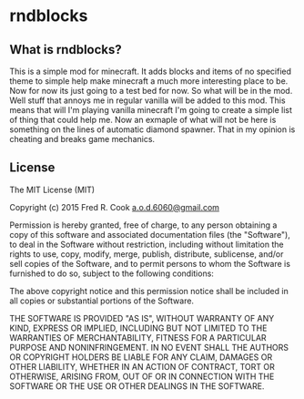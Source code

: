# rndblocks

## What is rndblocks?
This is a simple mod for minecraft. It adds blocks and items of no specified theme
to simple help make minecraft a much more interesting place to be. Now for now its 
just going to a test bed for now. So what will be in the mod. Well stuff that annoys
me in regular vanilla will be added to this mod. This means that will I'm playing 
vanilla minecraft I'm going to create a simple list of thing that could help me. Now
an exmaple of what will not be here is something on the lines of automatic diamond
spawner. That in my opinion is cheating and breaks game mechanics. 


## License
The MIT License (MIT)

Copyright (c) 2015 Fred R. Cook <a.o.d.6060@gmail.com>

Permission is hereby granted, free of charge, to any person obtaining a copy
of this software and associated documentation files (the "Software"), to deal
in the Software without restriction, including without limitation the rights
to use, copy, modify, merge, publish, distribute, sublicense, and/or sell
copies of the Software, and to permit persons to whom the Software is
furnished to do so, subject to the following conditions:

The above copyright notice and this permission notice shall be included in
all copies or substantial portions of the Software.

THE SOFTWARE IS PROVIDED "AS IS", WITHOUT WARRANTY OF ANY KIND, EXPRESS OR
IMPLIED, INCLUDING BUT NOT LIMITED TO THE WARRANTIES OF MERCHANTABILITY,
FITNESS FOR A PARTICULAR PURPOSE AND NONINFRINGEMENT. IN NO EVENT SHALL THE
AUTHORS OR COPYRIGHT HOLDERS BE LIABLE FOR ANY CLAIM, DAMAGES OR OTHER
LIABILITY, WHETHER IN AN ACTION OF CONTRACT, TORT OR OTHERWISE, ARISING FROM,
OUT OF OR IN CONNECTION WITH THE SOFTWARE OR THE USE OR OTHER DEALINGS IN
THE SOFTWARE.
